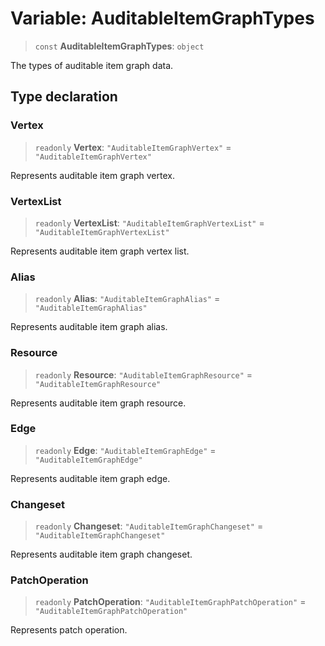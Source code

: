 # Variable: AuditableItemGraphTypes

> `const` **AuditableItemGraphTypes**: `object`

The types of auditable item graph data.

## Type declaration

### Vertex

> `readonly` **Vertex**: `"AuditableItemGraphVertex"` = `"AuditableItemGraphVertex"`

Represents auditable item graph vertex.

### VertexList

> `readonly` **VertexList**: `"AuditableItemGraphVertexList"` = `"AuditableItemGraphVertexList"`

Represents auditable item graph vertex list.

### Alias

> `readonly` **Alias**: `"AuditableItemGraphAlias"` = `"AuditableItemGraphAlias"`

Represents auditable item graph alias.

### Resource

> `readonly` **Resource**: `"AuditableItemGraphResource"` = `"AuditableItemGraphResource"`

Represents auditable item graph resource.

### Edge

> `readonly` **Edge**: `"AuditableItemGraphEdge"` = `"AuditableItemGraphEdge"`

Represents auditable item graph edge.

### Changeset

> `readonly` **Changeset**: `"AuditableItemGraphChangeset"` = `"AuditableItemGraphChangeset"`

Represents auditable item graph  changeset.

### PatchOperation

> `readonly` **PatchOperation**: `"AuditableItemGraphPatchOperation"` = `"AuditableItemGraphPatchOperation"`

Represents patch operation.
